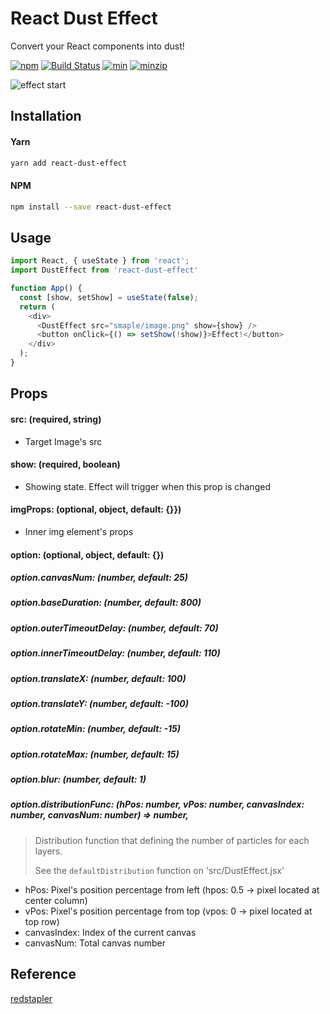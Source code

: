 # React Dust Effect

Convert your React components into dust!

[![npm](https://img.shields.io/npm/v/react-dust-effect.svg)](https://www.npmjs.com/package/react-dust-effect)
[![Build Status](https://api.travis-ci.com/jiggum/react-dust-effect.svg?branch=master)](https://travis-ci.com/jiggum/react-dust-effect)
[![min](https://img.shields.io/bundlephobia/min/react-dust-effect.svg)](https://www.npmjs.com/package/react-dust-effect)
[![minzip](https://img.shields.io/bundlephobia/minzip/react-dust-effect.svg)](https://www.npmjs.com/package/react-dust-effect)

![effect start](https://s3.ap-northeast-2.amazonaws.com/thanos.jiggum/assets/dust-effect.gif)

## Installation

#### Yarn
```bash
yarn add react-dust-effect
```

#### NPM
```bash
npm install --save react-dust-effect
```

## Usage
```js
import React, { useState } from 'react';
import DustEffect from 'react-dust-effect'

function App() {
  const [show, setShow] = useState(false);
  return (
    <div>
      <DustEffect src="smaple/image.png" show={show} />
      <button onClick={() => setShow(!show)}>Effect!️</button>
    </div>
  );
}
```

## Props

#### src: (required, string)
- Target Image's src

#### show: (required, boolean)
- Showing state. Effect will trigger when this prop is changed

#### imgProps: (optional, object, default: {}})
- Inner img element's props

#### option: (optional, object, default: {})

##### option.canvasNum: (number, default: 25)

##### option.baseDuration: (number, default: 800)

##### option.outerTimeoutDelay: (number, default: 70)

##### option.innerTimeoutDelay: (number, default: 110)

##### option.translateX: (number, default: 100)

##### option.translateY: (number, default: -100)

##### option.rotateMin: (number, default: -15)

##### option.rotateMax: (number, default: 15)

##### option.blur: (number, default: 1)

##### option.distributionFunc: (hPos: number, vPos: number, canvasIndex: number, canvasNum: number) => number,
> Distribution function that defining the number of particles for each layers.
>
> See the `defaultDistribution` function on 'src/DustEffect.jsx' 
- hPos: Pixel's position percentage from left (hpos: 0.5 -> pixel located at center column)
- vPos: Pixel's position percentage from top (vpos: 0 -> pixel located at top row)
- canvasIndex: Index of the current canvas
- canvasNum: Total canvas number

## Reference
[redstapler](https://redstapler.co/thanos-snap-effect-javascript-tutorial/)
